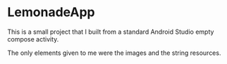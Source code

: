 # LemonadeApp

This is a small project that I built from a standard Android Studio empty compose activity.

The only elements given to me were the images and the string resources.

